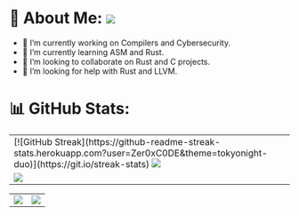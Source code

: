 # 💫 About Me: ![](https://komarev.com/ghpvc/?username=Zer0xC0DE&label=Profile+views&style=for-the-badge&color=green)

- 🔭 I’m currently working on Compilers and Cybersecurity.
- 🌱 I’m currently learning ASM and Rust.
- 👯 I’m looking to collaborate on Rust and C projects.
- 🤔 I’m looking for help with Rust and LLVM.

# 📊 GitHub Stats:
<table>
  <tr>
    <td>
      [![GitHub Streak](https://github-readme-streak-stats.herokuapp.com?user=Zer0xC0DE&theme=tokyonight-duo)](https://git.io/streak-stats)
      <img src="https://github-readme-streak-stats.herokuapp.com?user=Zer0xC0DE&theme=neon-palenight&hide_border=true&card_width=705">
     </td>
   </tr>
  <tr>
    <td>
      <img src="http://github-profile-summary-cards.vercel.app/api/cards/profile-details?username=Zer0xC0DE&theme=2077">
     </td>
   </tr>
</table><table>
  <tr>
    <td><img src="http://github-profile-summary-cards.vercel.app/api/cards/stats?username=Zer0xC0DE&theme=aura_dark"></td>
    <td><img src="http://github-profile-summary-cards.vercel.app/api/cards/most-commit-language?username=Zer0xC0DE&theme=aura_dark"></td>
  </tr>
</table>
 


